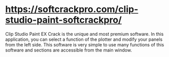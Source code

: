 # https://softcrackpro.com/clip-studio-paint-softcrackpro/
Clip Studio Paint EX Crack is the unique and most premium software. In this application, you can select a function of the plotter and modify your panels from the left side. This software is very simple to use many functions of this software and sections are accessible from the main window.
